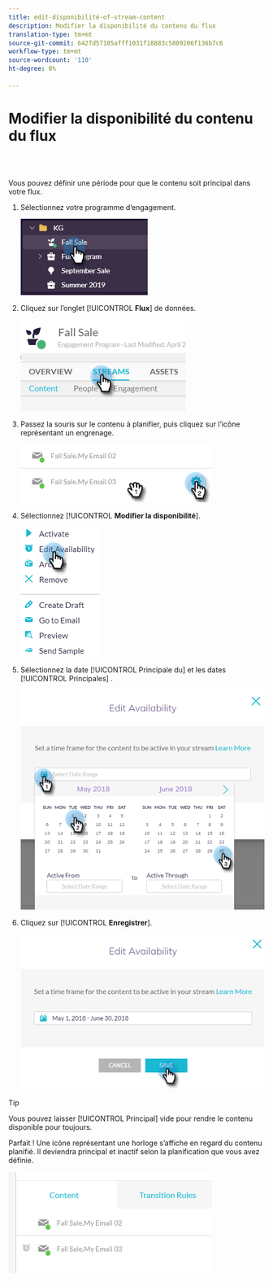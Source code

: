 ```yaml
---
title: edit-disponibilité-of-stream-content
description: Modifier la disponibilité du contenu du flux
translation-type: tm+mt
source-git-commit: 642fd57105afff1031f18883c5809206f136b7c6
workflow-type: tm+mt
source-wordcount: '110'
ht-degree: 0%

---
```



# Modifier la disponibilité du contenu du flux

<br> 

Vous pouvez définir une période pour que le contenu soit principal dans votre flux.

1. Sélectionnez votre programme d’engagement.

   ![Image un](/help/sky/assets/engagement-programs/edit-availability-of-stream-content/edit-availability-of-stream-content-1.png)

1. Cliquez sur l’onglet [!UICONTROL **Flux**] de données.

   ![Image 2](/help/sky/assets/engagement-programs/edit-availability-of-stream-content/edit-availability-of-stream-content-2.png)

1. Passez la souris sur le contenu à planifier, puis cliquez sur l’icône représentant un engrenage.

   ![Image trois](/help/sky/assets/engagement-programs/edit-availability-of-stream-content/edit-availability-of-stream-content-3.png)

1. Sélectionnez [!UICONTROL **Modifier la disponibilité**].

   ![Image 4](/help/sky/assets/engagement-programs/edit-availability-of-stream-content/edit-availability-of-stream-content-4.png)

1. Sélectionnez la date [!UICONTROL Principale du] et les dates [!UICONTROL Principales] .

   ![Image 5](/help/sky/assets/engagement-programs/edit-availability-of-stream-content/edit-availability-of-stream-content-5.png)

1. Cliquez sur [!UICONTROL **Enregistrer**].

   ![Image six](/help/sky/assets/engagement-programs/edit-availability-of-stream-content/edit-availability-of-stream-content-6.png)

>[!TIP]
>
>Vous pouvez laisser [!UICONTROL Principal] vide pour rendre le contenu disponible pour toujours.

Parfait ! Une icône représentant une horloge s’affiche en regard du contenu planifié. Il deviendra principal et inactif selon la planification que vous avez définie.

![Image sept](/help/sky/assets/engagement-programs/edit-availability-of-stream-content/edit-availability-of-stream-content-7.png)